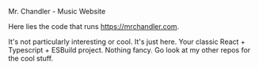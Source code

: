 Mr. Chandler - Music Website

Here lies the code that runs https://mrchandler.com.

It's not particularly interesting or cool. It's just here. Your classic React + Typescript + ESBuild project. Nothing fancy. Go look at my other repos for the cool stuff.